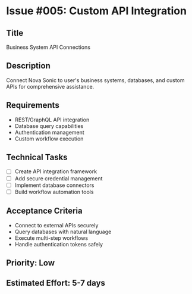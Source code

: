 # Issue #005: Custom API Integration

## Title
Business System API Connections

## Description
Connect Nova Sonic to user's business systems, databases, and custom APIs for comprehensive assistance.

## Requirements
- REST/GraphQL API integration
- Database query capabilities
- Authentication management
- Custom workflow execution

## Technical Tasks
- [ ] Create API integration framework
- [ ] Add secure credential management
- [ ] Implement database connectors
- [ ] Build workflow automation tools

## Acceptance Criteria
- Connect to external APIs securely
- Query databases with natural language
- Execute multi-step workflows
- Handle authentication tokens safely

## Priority: Low
## Estimated Effort: 5-7 days